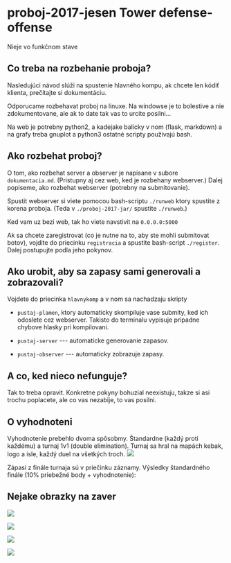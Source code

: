 # proboj-2017-jesen Tower defense-offense

Nieje vo funkčnom stave

## Co treba na rozbehanie proboja?

Nasledujúci návod slúži na spustenie hlavného kompu, ak chcete len kódiť 
klienta, prečítajte si dokumentáciu.

Odporucame rozbehavat proboj na linuxe. Na windowse je to bolestive
a nie zdokumentovane, ale ak to date tak vas to urcite posilni...


Na web je potrebny python2, a kadejake balicky v nom
(flask, markdown) a na grafy treba gnuplot a python3
ostatné scripty používajú bash.

## Ako rozbehat proboj?

O tom, ako rozbehat server a observer je napisane v subore
`dokumentacia.md`. (Pristupny aj cez web, ked je rozbehany webserver.)
Dalej popiseme, ako rozbehat webserver (potrebny na submitovanie).

Spustit webserver si viete pomocou bash-scriptu `./runweb` ktory
spustite z korena proboja. (Teda v `./proboj-2017-jar/` spustite
`./runweb`.)

Ked vam uz bezi web, tak ho viete navstivit na `0.0.0.0:5000`

Ak sa chcete zaregistrovat (co je nutne na to, aby ste mohli
submitovat botov), vojdite do priecinku `registracia` a spustite
bash-script `./register`. Dalej postupujte podla jeho pokynov.

## Ako urobit, aby sa zapasy sami generovali a zobrazovali?

Vojdete do priecinka `hlavnykomp` a v nom sa nachadzaju skripty

*   `pustaj-plamen`, ktory automaticky skompiluje vase submity, ked
ich odoslete cez webserver. Takisto do terminalu vypisuje pripadne
chybove hlasky pri kompilovani.

*   `pustaj-server` --- automaticke generovanie zapasov.

*   `pustaj-observer` --- automaticky zobrazuje zapasy.

## A co, ked nieco nefunguje?

Tak to treba opravit. Konkretne pokyny bohuzial neexistuju,
takze si asi trochu poplacete, ale co vas nezabije, to vas posilni.

## O vyhodnoteni

Vyhodnotenie prebehlo dvoma spôsobmy. Štandardne (každý proti každému) a turnaj 1v1 (double elimination).
Turnaj sa hral na mapách kebak, logo a isle, každý duel na všetkých troch.
![](proboj-2017-jar-turnaj.png)

Zápasi z finále turnaja sú v priečinku záznamy.
Výsledky štandardného finále (10% priebežné body + vyhodnotenie):



## Nejake obrazky na zaver

![](proboja.png)

![](probojb.png)

![](probojc.png)

![](probojd.png)
